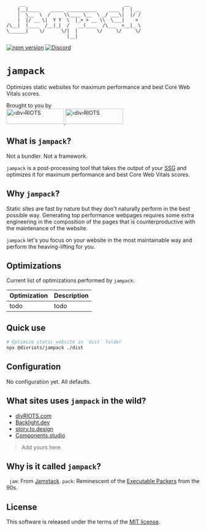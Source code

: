 ```
     __                                    __    
    |__|____    _____ ___________    ____ |  | __
    |  \__  \  /     \\____ \__  \ _/ ___\|  |/ /
    |  |/ __ \|  Y Y  \  |_> > __ \\  \___|    < 
/\__|  (____  /__|_|  /   __(____  /\___  >__|_ \
\______|    \/      \/|  |       \/     \/     \/
                      |__|
```
[![npm version](https://img.shields.io/npm/v/@divriots/jampack)](https://npmjs.org/package/@divriots/jampack) 
[![Discord](https://img.shields.io/badge/chat-discord-blue?style=flat&logo=discord)](https://discord.gg/XkQxSU9)

# `jampack`

Optimizes static websites for maximum performance and best Core Web Vitals scores.

<div>
  <div>Brought to you by</div>
  <a href="https://divRIOTS.com#gh-light-mode-only">
    <img width="150" height="40" src="https://divRIOTS.com/divriots.svg" alt="‹div›RIOTS" />
  </a>
  <a href="https://divRIOTS.com#gh-dark-mode-only">
    <img width="150" height="40" src="https://divRIOTS.com/divriots-dark.svg" alt="‹div›RIOTS" />
  </a>
</div>

## What is `jampack`?

Not a bundler. Not a framework.

`jampack` is a post-processing tool that takes the output of your [SSG](https://jamstack.org/generators/) and optimizes it for maximum performance and best Core Web Vitals scores.

## Why `jampack`?

Static sites are fast by nature but they don't naturally perform in the best possible way. Generating top performance webpages requires some extra engineering in the composition of the pages that is counterproductive with the maintenance of the website.

`jampack` let's you focus on your website in the most maintainable way and perform the heaving-lifting for you.

## Optimizations

Current list of optimizations performed by `jampack`:

| Optimization  |  Description  |
| ------------- | ------------- |
| todo              |   todo            |

## Quick use

```sh
# Optimize static website in `dist` folder
npx @divriots/jampack ./dist
```

## Configuration

No configuration yet. All defaults.

## What sites uses `jampack` in the wild?

- [divRIOTS.com](https://divRIOTS.com)
- [Backlight.dev](https://backlight.dev)
- [story.to.design](https://story.to.design)
- [Components.studio](https://components.studio)
> Add yours here 

## Why is it called `jampack`?

` jam`: From [Jamstack](https://en.wikipedia.org/wiki/Jamstack).
`pack`: Reminescent of the [Executable Packers](https://en.wikipedia.org/wiki/Executable_compression#List_of_executable_packers) from the 90s.

## License

This software is released under the terms of the [MIT license](https://github.com/divriots/jampack/blob/main/LICENSE).
